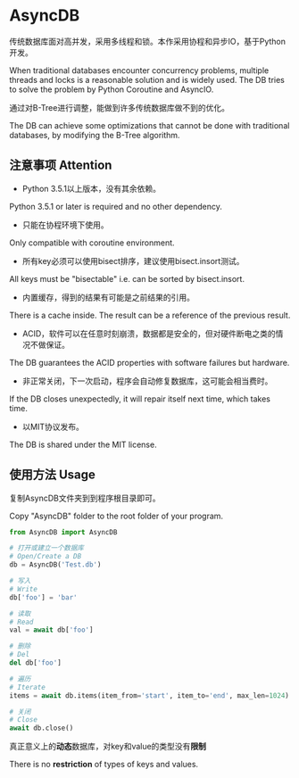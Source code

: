 # AsyncDB
传统数据库面对高并发，采用多线程和锁。本作采用协程和异步IO，基于Python开发。

When traditional databases encounter concurrency problems, multiple threads and locks is a reasonable solution and is
widely used. The DB tries to solve the problem by Python Coroutine and AsyncIO.

通过对B-Tree进行调整，能做到许多传统数据库做不到的优化。

The DB can achieve some optimizations that cannot be done with traditional databases, by modifying the B-Tree algorithm.

## 注意事项 Attention
* Python 3.5.1以上版本，没有其余依赖。

Python 3.5.1 or later is required and no other dependency.

* 只能在协程环境下使用。

Only compatible with coroutine environment.

* 所有key必须可以使用bisect排序，建议使用bisect.insort测试。

All keys must be "bisectable" i.e. can be sorted by bisect.insort.

* 内置缓存，得到的结果有可能是之前结果的引用。

There is a cache inside. The result can be a reference of the previous result.

* ACID，软件可以在任意时刻崩溃，数据都是安全的，但对硬件断电之类的情况不做保证。

The DB guarantees the ACID properties with software failures but hardware.

* 非正常关闭，下一次启动，程序会自动修复数据库，这可能会相当费时。

If the DB closes unexpectedly, it will repair itself next time, which takes time.

* 以MIT协议发布。

The DB is shared under the MIT license.

## 使用方法 Usage
复制AsyncDB文件夹到到程序根目录即可。

Copy "AsyncDB" folder to the root folder of your program.

```Python
from AsyncDB import AsyncDB

# 打开或建立一个数据库
# Open/Create a DB
db = AsyncDB('Test.db')

# 写入
# Write
db['foo'] = 'bar'

# 读取
# Read
val = await db['foo']

# 删除
# Del
del db['foo']

# 遍历
# Iterate
items = await db.items(item_from='start', item_to='end', max_len=1024)

# 关闭
# Close
await db.close()
```

真正意义上的**动态**数据库，对key和value的类型没有**限制**

There is no **restriction** of types of keys and values.
